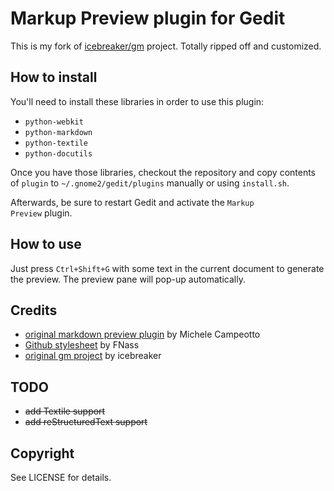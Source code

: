 Markup Preview plugin for Gedit
===============================

This is my fork of [icebreaker/gm](https://github.com/icebreaker/gm) project. Totally ripped off and customized.

How to install
--------------

You'll need to install these libraries in order to use this plugin:

* <code>python-webkit</code>
* <code>python-markdown</code>
* <code>python-textile</code>
* <code>python-docutils</code>

Once you have those libraries, checkout the repository and copy contents of <code>plugin</code> to <code>~/.gnome2/gedit/plugins</code> manually or using <code>install.sh</code>.

Afterwards, be sure to restart Gedit and activate the <code>Markup Preview</code> plugin.

How to use
----------
Just press <code>Ctrl+Shift+G</code> with some text in the current document to generate the preview.  The preview pane will pop-up automatically.

Credits
-------

* [original markdown preview plugin](http://live.gnome.org/Gedit/MarkdownSupport) by Michele Campeotto
* [Github stylesheet](http://fgnass.posterous.com/github-markdown-preview) by FNass
* [original gm project](https://github.com/icebreaker/gm) by icebreaker

TODO
----

* <del>add Textile support</del>
* <del>add reStructuredText support</del>

Copyright
---------

See LICENSE for details.
